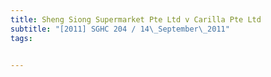 ```yaml
---
title: Sheng Siong Supermarket Pte Ltd v Carilla Pte Ltd 
subtitle: "[2011] SGHC 204 / 14\_September\_2011"
tags:


---
```


